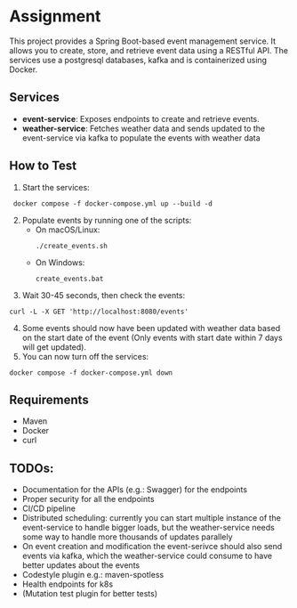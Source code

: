 # Assignment

This project provides a Spring Boot-based event management service. It allows you to create, store, and retrieve event data using a RESTful API. 
The services use a postgresql databases, kafka and is containerized using Docker.

## Services

- **event-service**: Exposes endpoints to create and retrieve events.
- **weather-service**: Fetches weather data and sends updated to the event-service via kafka to populate the events with weather data

## How to Test

1. Start the services: 
```
 docker compose -f docker-compose.yml up --build -d
```
2. Populate events by running one of the scripts:
   - On macOS/Linux:
     ```
     ./create_events.sh
     ```
   - On Windows:
     ```
     create_events.bat
     ```
3. Wait 30-45 seconds, then check the events:
```
curl -L -X GET 'http://localhost:8080/events'
```
4. Some events should now have been updated with weather data based on the start date of the event (Only events with start date within 7 days will get updated).
5. You can now turn off the services:
```
docker compose -f docker-compose.yml down
```

## Requirements

- Maven
- Docker
- curl


## TODOs:

- Documentation for the APIs (e.g.: Swagger) for the endpoints 
- Proper security for all the endpoints
- CI/CD pipeline
- Distributed scheduling: currently you can start multiple instance of the event-service to handle bigger loads, but the
weather-service needs some way to handle more thousands of updates parallely
- On event creation and modification the event-serivce should also send events via kafka, which the weather-service could consume
to have better updates about the events
- Codestyle plugin e.g.: maven-spotless
- Health endpoints for k8s
- (Mutation test plugin for better tests)